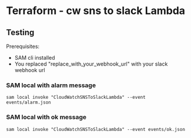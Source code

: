 # Terraform - cw sns to slack Lambda


## Testing

Prerequisites:
- SAM cli installed
- You replaced "replace_with_your_webhook_url" with your slack webhook url


### SAM local with alarm message
```
sam local invoke "CloudWatchSNSToSlackLambda" --event events/alarm.json
```

### SAM local with ok message
```
sam local invoke "CloudWatchSNSToSlackLambda" --event events/ok.json
```
